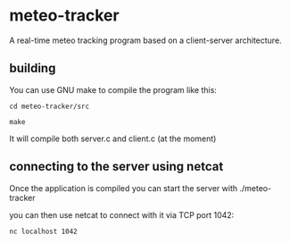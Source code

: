 # meteo-tracker

A real-time meteo tracking program based on a client-server architecture.

## building

You can use GNU make to compile the program like this:

```cd meteo-tracker/src```

```make```

It will compile both server.c and client.c (at the moment)

## connecting to the server using netcat

Once the application is compiled you can start the server with ./meteo-tracker

you can then use netcat to connect with it via TCP port 1042:

```nc localhost 1042```
